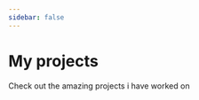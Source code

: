 ```yaml
---
sidebar: false
---
```

# My projects

Check out the amazing projects i have worked on


<portfolio />
